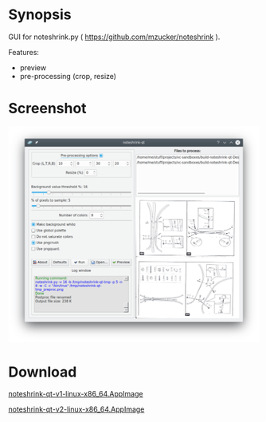 Synopsis
=========

GUI for noteshrink.py ( https://github.com/mzucker/noteshrink ).

Features:
 * preview
 * pre-processing (crop, resize)

Screenshot
==========

![Screenshot](https://github.com/clapautius/noteshrink-qt/blob/master/doc/noteshrink-qt-screenshot.png)

Download
========

[noteshrink-qt-v1-linux-x86_64.AppImage](https://github.com/clapautius/noteshrink-qt/releases/download/v1/noteshrink-qt-v1-x86_64.AppImage)

[noteshrink-qt-v2-linux-x86_64.AppImage](https://github.com/clapautius/noteshrink-qt/releases/download/v2/noteshrink-qt-v2-x86_64.AppImage)

